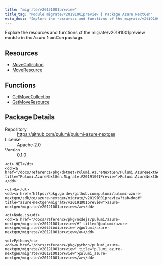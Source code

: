 ```yaml
---
title: "migrate/v20191001preview"
title_tag: "Module migrate/v20191001preview | Package Azure NextGen"
meta_desc: "Explore the resources and functions of the migrate/v20191001preview module in the Azure NextGen package."
---
```


<!-- WARNING: this file was generated by Pulumi Docs Generator. -->
<!-- Do not edit by hand unless you're certain you know what you are doing! -->

Explore the resources and functions of the migrate/v20191001preview module in the Azure NextGen package.

<h2 id="resources">Resources</h2>
<ul class="api">
    <li><a href="movecollection" title="MoveCollection"><span class="symbol resource"></span>MoveCollection</a></li>
    <li><a href="moveresource" title="MoveResource"><span class="symbol resource"></span>MoveResource</a></li>
</ul>

<h2 id="functions">Functions</h2>
<ul class="api">
    <li><a href="getmovecollection" title="GetMoveCollection"><span class="symbol function"></span>GetMoveCollection</a></li>
    <li><a href="getmoveresource" title="GetMoveResource"><span class="symbol function"></span>GetMoveResource</a></li>
</ul>

<h2 id="package-details">Package Details</h2>
<dl class="package-details">
	<dt>Repository</dt>
	<dd><a href="https://github.com/pulumi/pulumi-azure-nextgen">https://github.com/pulumi/pulumi-azure-nextgen</a></dd>
	<dt>License</dt>
	<dd>Apache-2.0</dd>
	<dt>Version</dt>
	<dd>0.1.0</dd>
</dl>



<dl class="tabular">

    <dt>.NET</dt>
    <dd><a href="/docs/reference/pkg/dotnet/Pulumi.AzureNextGen/Pulumi.AzureNextGen.Migrate.V20191001Preview.html" title="Pulumi.AzureNextGen.Migrate.V20191001Preview">Pulumi.AzureNextGen.Migrate.V20191001Preview</a></dd>

    <dt>Go</dt>
    <dd><a href="https://pkg.go.dev/github.com/pulumi/pulumi-azure-nextgen/sdk/go/azure-nextgen/migrate/v20191001preview?tab=doc#" title="azure-nextgen/migrate/v20191001preview">azure-nextgen/migrate/v20191001preview</a></dd>

    <dt>Node.js</dt>
    <dd><a href="/docs/reference/pkg/nodejs/pulumi/azure-nextgen/migrate/v20191001preview/#" title="@pulumi/azure-nextgen/migrate/v20191001preview">@pulumi/azure-nextgen/migrate/v20191001preview</a></dd>

    <dt>Python</dt>
    <dd><a href="/docs/reference/pkg/python/pulumi_azure-nextgen/migrate/v20191001preview" title="pulumi_azure-nextgen/migrate/v20191001preview">pulumi_azure-nextgen/migrate/v20191001preview</a></dd>

</dl>

